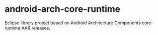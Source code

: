 # android-arch-core-runtime
Eclipse library project based on Android Architecture Components core-runtime AAR releases. 
